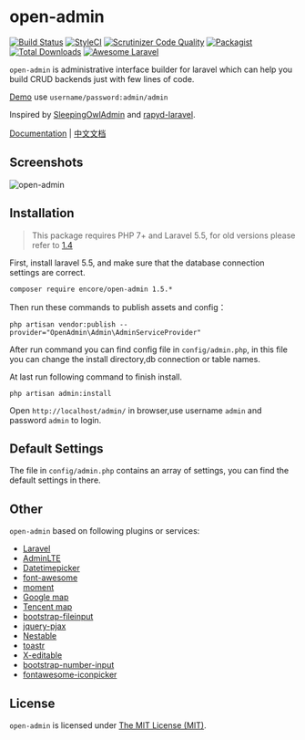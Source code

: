 open-admin
=====

[![Build Status](https://travis-ci.org/z-song/open-admin.svg?branch=master)](https://travis-ci.org/z-song/open-admin)
[![StyleCI](https://styleci.io/repos/48796179/shield)](https://styleci.io/repos/48796179)
[![Scrutinizer Code Quality](https://scrutinizer-ci.com/g/z-song/open-admin/badges/quality-score.png?b=master)](https://scrutinizer-ci.com/g/z-song/open-admin/?branch=master)
[![Packagist](https://img.shields.io/packagist/l/encore/open-admin.svg?maxAge=2592000)](https://packagist.org/packages/encore/open-admin)
[![Total Downloads](https://img.shields.io/packagist/dt/encore/open-admin.svg?style=flat-square)](https://packagist.org/packages/encore/open-admin)
[![Awesome Laravel](https://img.shields.io/badge/Awesome-Laravel-brightgreen.svg)](https://github.com/z-song/open-admin)

`open-admin` is administrative interface builder for laravel which can help you build CRUD backends just with few lines of code.

[Demo](http://open-admin.org/demo) use `username/password:admin/admin`

Inspired by [SleepingOwlAdmin](https://github.com/sleeping-owl/admin) and [rapyd-laravel](https://github.com/zofe/rapyd-laravel).

[Documentation](http://open-admin.org/docs) | [中文文档](http://open-admin.org/docs/#/zh/)

Screenshots
------------

![open-admin](https://cloud.githubusercontent.com/assets/1479100/19625297/3b3deb64-9947-11e6-807c-cffa999004be.jpg)

Installation
------------

> This package requires PHP 7+ and Laravel 5.5, for old versions please refer to [1.4](http://open-admin.org/docs/v1.4/#/)

First, install laravel 5.5, and make sure that the database connection settings are correct.

```
composer require encore/open-admin 1.5.*
```

Then run these commands to publish assets and config：

```
php artisan vendor:publish --provider="OpenAdmin\Admin\AdminServiceProvider"
```
After run command you can find config file in `config/admin.php`, in this file you can change the install directory,db connection or table names.

At last run following command to finish install.
```
php artisan admin:install
```

Open `http://localhost/admin/` in browser,use username `admin` and password `admin` to login.

Default Settings
------------
The file in `config/admin.php` contains an array of settings, you can find the default settings in there.


Other
------------
`open-admin` based on following plugins or services:

+ [Laravel](https://laravel.com/)
+ [AdminLTE](https://almsaeedstudio.com/)
+ [Datetimepicker](http://eonasdan.github.io/bootstrap-datetimepicker/)
+ [font-awesome](http://fontawesome.io)
+ [moment](http://momentjs.com/)
+ [Google map](https://www.google.com/maps)
+ [Tencent map](http://lbs.qq.com/)
+ [bootstrap-fileinput](https://github.com/kartik-v/bootstrap-fileinput)
+ [jquery-pjax](https://github.com/defunkt/jquery-pjax)
+ [Nestable](http://dbushell.github.io/Nestable/)
+ [toastr](http://codeseven.github.io/toastr/)
+ [X-editable](http://github.com/vitalets/x-editable)
+ [bootstrap-number-input](https://github.com/wpic/bootstrap-number-input)
+ [fontawesome-iconpicker](https://github.com/itsjavi/fontawesome-iconpicker)

License
------------
`open-admin` is licensed under [The MIT License (MIT)](LICENSE).
